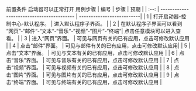 前置条件
启动器可以正常打开
用例步骤
| 编号 | 步骤                                      | 预期                        |
| :--: | ----------------------------------------- | --------------------------|
|  1   | 打开启动器-控制中心-默认程序。                    | 进入默认程序子界面。  |
|  2   | 在默认程序子界面可以看到 “网页”-“邮件“-“文本“-“音乐“-“视频“-“图片“-“终端“| 点击任意模块可以进入查看。  |
|  3   | 进入“网页”界面。   | 可见与网页有关的已有应用，点击可修改默认应用 |
|  4   | 点击“邮件”界面。    | 可见与邮件有关的已有应用，点击可修改默认应用|
|  5   | 点击“文本”界面。    | 可见与文本有关的已有应用，点击可修改默认应用 |
|  6   | 点击“音乐”界面。    | 可见与音乐有关的已有应用，点击可修改默认应用 |
|  7   | 点击“视频”界面。    | 可见与视频有关的已有应用，点击可修改默认应用 |
|  8   | 点击“图片”界面。    | 可见与图片有关的已有应用，点击可修改默认应用 |
|  9   | 点击“终端”界面。    | 可见与终端有关的已有应用，点击可修改默认应用 |
